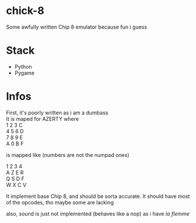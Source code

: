 # chick-8
Some awfully written Chip 8 emulator because fun i guess

# Stack
* Python
* Pygame

# Infos
First, it's poorly written as i am a dumbass\
It is maped for AZERTY where\
1 2 3 C\
4 5 6 D\
7 8 9 E\
A 0 B F

is mapped like (numbers are not the numpad ones)

1 2 3 4\
A Z E R\
Q S D F\
W X C V

It implement base Chip 8, and should be sorta accurate. It should have most of the opcodes, tho maybe some are lacking

also, sound is just not implemented (behaves like a nop) as i have *la flemme*

